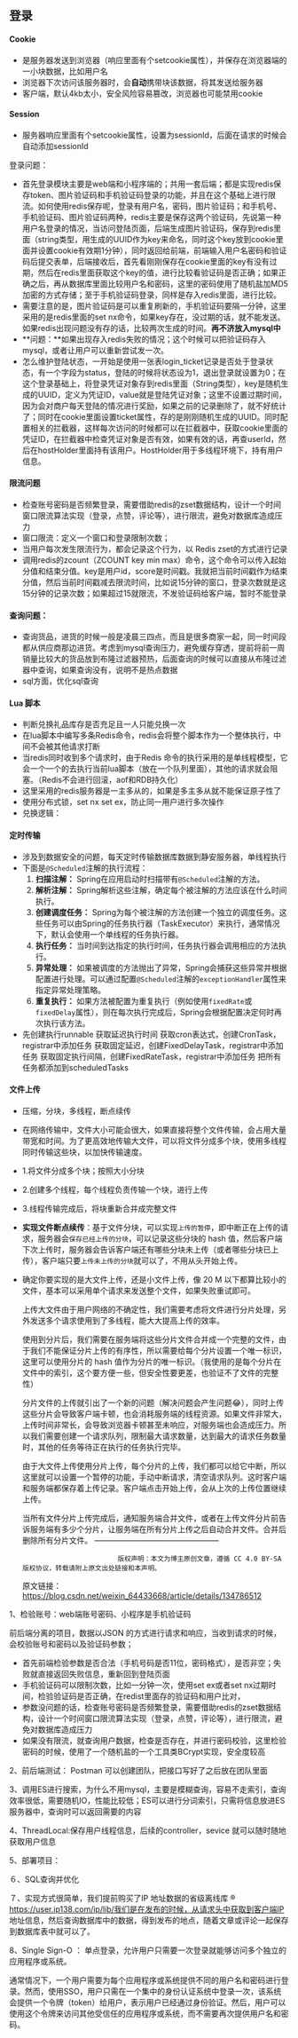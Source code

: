 ## 登录

#### Cookie

* 是服务器发送到浏览器（响应里面有个setcookie属性），并保存在浏览器端的一小块数据，比如用户名
* 浏览器下次访问该服务器时，会**自动**携带块该数据，将其发送给服务器
* 客户端，默认4kb太小，安全风险容易篡改，浏览器也可能禁用cookie

#### Session

* 服务器响应里面有个setcookie属性，设置为sessionId，后面在请求的时候会自动添加sessionId

登录问题：

* 首先登录模块主要是web端和小程序端的；共用一套后端；都是实现redis保存token、图片验证码和手机验证码登录的功能，并且在这个基础上进行限流。如何使用redis保存呢，登录有用户名，密码，图片验证码；和手机号、手机验证码、图片验证码两种，redis主要是保存这两个验证码，先说第一种用户名登录的情况，当访问登陆页面，后端生成图片验证码，保存到redis里面（string类型，用生成的UUID作为key来命名，同时这个key放到cookie里面并设置cookie有效期1分钟），同时返回给前端，前端输入用户名密码和验证码后提交表单，后端接收后，首先看刚刚保存在cookie里面的key有没有过期，然后在redis里面获取这个key的值，进行比较看验证码是否正确；如果正确之后，再从数据库里面比较用户名和密码，这里的密码使用了随机盐加MD5加密的方式存储；至于手机验证码登录，同样是存入redis里面，进行比较。
* 需要注意的是，图片验证码是可以重复刷新的，手机验证码要隔一分钟，这里采用的是redis里面的set nx命令，如果key存在，没过期的话，就不能发送。如果redis出现问题没有存的话，比较两次生成的时间。**再不济放入mysql中**
* **问题：**如果出现存入redis失败的情况；这个时候可以把验证码存入mysql，或者让用户可以重新尝试发一次。
* 怎么维护登陆状态，一开始是使用一张表login_ticket记录是否处于登录状态，有一个字段为status，登陆的时候将状态设为1，退出登录就设置为0；在这个登录基础上，将登录凭证对象存到redis里面（String类型），key是随机生成的UUID，定义为凭证ID，value就是登陆凭证对象；这里不设置过期时间，因为会对商户每天登陆的情况进行奖励，如果之前的记录删除了，就不好统计了；同时在cookie里面设置ticket属性，存的是刚刚随机生成的UUID。同时配置相关的拦截器，这样每次访问的时候都可以在拦截器中，获取cookie里面的凭证ID，在拦截器中检查凭证对象是否有效，如果有效的话，再查userId，然后在hostHolder里面持有该用户。HostHolder用于多线程环境下，持有用户信息。

#### 限流问题

* 检查账号密码是否频繁登录，需要借助redis的zset数据结构，设计一个时间窗口限流算法实现（登录，点赞，评论等），进行限流，避免对数据库造成压力
* 窗口限流：定义一个窗口和登录限制次数；
* 当用户每次发生限流行为，都会记录这个行为，以 Redis zset的方式进行记录
* 调用redis的zcount（ZCOUNT key min max）命令，这个命令可以传入起始分值和结束分值。key是用户id，score是时间戳。我就把当前时间戳作为结束分值，然后当前时间戳减去限流时间，比如说15分钟的窗口，登录次数就是这15分钟的记录次数；如果超过15就限流，不发验证码给客户端，暂时不能登录

#### 查询问题：

* 查询货品，进货的时候一般是凌晨三四点，而且是很多商家一起，同一时间段都从供应商那边进货。考虑到mysql查询压力，避免缓存穿透，提前将前一周销量比较大的货品放到布隆过滤器预热，后面查询的时候可以直接从布隆过滤器中查询，如果查询没有，说明不是热点数据
* sql方面，优化sql查询

#### Lua 脚本

* 判断兑换礼品库存是否充足且一人只能兑换一次
* 在lua脚本中编写多条Redis命令，redis会将整个脚本作为一个整体执行，中间不会被其他请求打断
* 当redis同时收到多个请求时，由于Redis 命令的执行采用的是单线程模型，它会一个一个的去执行当前lua脚本（放在一个队列里面），其他的请求就会阻塞。（Redis不会进行回滚，aof和RDB持久化）
* 这里采用的redis服务器是一主多从的，如果是多主多从就不能保证原子性了
* 使用分布式锁，set nx  set ex，防止同一用户进行多次操作
* 兑换逻辑：

#### 定时传输

* 涉及到数据安全的问题，每天定时传输数据库数据到静安服务器，单线程执行
* 下面是`@Scheduled`注解的执行流程：
  1. **扫描注解：** Spring在应用启动时扫描带有`@Scheduled`注解的方法。
  2. **解析注解：** Spring解析这些注解，确定每个被注解的方法应该在什么时间执行。
  3. **创建调度任务：** Spring为每个被注解的方法创建一个独立的调度任务。这些任务可以由Spring的任务执行器（TaskExecutor）来执行，通常情况下，默认会使用一个单线程的任务执行器。
  4. **执行任务：** 当时间到达指定的执行时间，任务执行器会调用相应的方法执行。
  5. **异常处理：** 如果被调度的方法抛出了异常，Spring会捕获这些异常并根据配置进行处理。可以通过配置`@Scheduled`注解的`exceptionHandler`属性来指定异常处理策略。
  6. **重复执行：** 如果方法被配置为重复执行（例如使用`fixedRate`或`fixedDelay`属性），则在每次执行完成后，Spring会根据配置决定何时再次执行该方法。
* 先创建执行runnable
  获取延迟执行时间
  获取cron表达式，创建CronTask，registrar中添加任务
  获取固定延迟，创建FixedDelayTask，registrar中添加任务
  获取固定执行间隔，创建FixedRateTask，registrar中添加任务
  把所有任务都添加到scheduledTasks

#### 文件上传

* 压缩，分块，多线程，断点续传

* 在网络传输中，文件大小可能会很大，如果直接将整个文件传输，会占用大量带宽和时间。为了更高效地传输大文件，可以将文件分成多个块，使用多线程同时传输这些块，以加快传输速度。

* 1.将文件分成多个块；按照大小分块

* 2.创建多个线程，每个线程负责传输一个块，进行上传

* 3.线程传输完成后，将块重新合并成完整文件

* **实现文件断点续传**：基于文件分块，可以实现`上传的暂停`，即中断正在上传的请求，服务器会`保存已经上传的分块`，可以记录这些分块的 hash 值，然后客户端下次上传时，服务器会告诉客户端还有哪些分块未上传（或者哪些分块已上传），客户端只要`上传未上传的分块`就可以了，不用从头开始上传。

* 确定你要实现的是大文件上传，还是小文件上传，像 20 M 以下都算比较小的文件，基本可以采用单个请求来发送整个文件，如果失败重试即可。

  上传大文件由于用户网络的不确定性，我们需要考虑将文件进行分片处理，另外发送多个请求使用到了多线程，能大大提高上传的效率。

  使用到分片后，我们需要在服务端将这些分片文件合并成一个完整的文件，由于我们不能保证分片上传的有序性，所以需要给每个分片设置一个唯一标识，这里可以使用分片的 hash 值作为分片的唯一标识。（我使用的是每个分片在文件中的索引，这个要方便一些，但安全性要更差，也验证不了文件的完整性）

  分片文件的上传就引出了一个新的问题（解决问题会产生问题😂），同时上传这些分片会导致客户端卡顿，也会消耗服务端的线程资源。如果文件非常大，上传时间非常长，会导致浏览器卡顿甚至未响应，对服务端也会造成压力。所以我们需要创建一个请求队列，限制最大请求数量，达到最大的请求任务数量时，其他的任务等待正在执行的任务执行完毕。

  由于大文件上传使用分片上传，每个分片的上传，我们都可以给它中断，所以这里就可以设置一个暂停的功能，手动中断请求，清空请求队列。这时客户端和服务端都保存着上传记录。客户端点击开始上传，会从上次的上传位置继续上传。

  当所有文件分片上传完成后，通知服务端合并文件，或者在上传文件分片前告诉服务端有多少个分片，让服务端在所有分片上传之后自动合并文件。合并后删除所有分片文件。
  ————————————————

                              版权声明：本文为博主原创文章，遵循 CC 4.0 BY-SA 版权协议，转载请附上原文出处链接和本声明。

  原文链接：https://blog.csdn.net/weixin_64433668/article/details/134786512





1、检验账号：web端账号密码、小程序是手机验证码

前后端分离的项目，数据以JSON 的方式进行请求和响应，当收到请求的时候，会校验账号和密码以及验证码参数；

* 首先前端检验参数是否合法（手机号码是否11位，密码格式），是否非空；失败就直接返回失败信息，重新回到登陆页面
* 手机验证码可以限制次数，比如一分钟一次，使用set ex或者set nx过期时间，检验验证码是否正确，在redist里面存的验证码和用户比对， 
* 参数没问题的话，检查账号密码是否频繁登录，需要借助redis的zset数据结构，设计一个时间窗口限流算法实现（登录，点赞，评论等），进行限流，避免对数据库造成压力
* 如果没有限流，就查询用户数据，检查是否存在，并进行密码校验，这里检验密码的时候，使用了一个随机盐的一个工具类BCrypt实现，安全度较高

2、前后端测试： Postman  可以创建团队，把接口写好了之后放在团队里面

3、调用ES进行搜索，为什么不用mysql，主要是模糊查询，容易不走索引，查询效率很低，需要随机IO，性能比较低；ES可以进行分词索引，只需将信息放进ES服务器中，查询时可以返回需要的内容

4、ThreadLocal:保存用户线程信息，后续的controller，sevice 就可以随时随地获取用户信息

5、部署项目：

６、SQL查询并优化

７、实现方式很简单，我们提前购买了IP 地址数据的省级离线库 ® https://user.ip138.com/ip/lib/我们是在发布的时候，从请求头中获取到客户端IP 地址信息，然后查询数据库中的数据，得到发布的地点，随着文章或评论一起保存到数据库表中就可以了。

8、Single Sign-O ： 单点登录，允许用户只需要一次登录就能够访问多个独立的应用程序或系统。

通常情况下，一个用户需要为每个应用程序或系统提供不同的用户名和密码进行登录。然而，使用SSO，用户只需在一个集中的身份认证系统中登录一次，该系统会提供一个令牌（token）给用户，表示用户已经通过身份验证。然后，用户可以使用这个令牌来访问其他受信任的应用程序或系统，而不需要再次提供用户名和密码。

